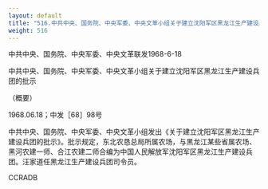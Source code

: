 ```yaml
---
layout: default
title: "516.中共中央、国务院、中央军委、中央文革小组关于建立沈阳军区黑龙江生产建设兵团的批示（概要）"
weight: 516
---
```


中共中央、国务院、中央军委、中央文革联发1968-6-18

中共中央、国务院、中央军委、中央文革小组关于建立沈阳军区黑龙江生产建设兵团的批示

（概要）

1968.06.18；中发［68］98号

中共中央、国务院、中央军委、中央文革小组发出《关于建立沈阳军区黑龙江生产建设兵团的批示》。批示规定，东北农恳总局所属农场，与黑龙江某些省属农场、黑河农建一师、合江农建二师合编为中国人民解放军沈阳军区黑龙江生产建设兵团。汪家道任黑龙江生产建设兵团司令员。

CCRADB

